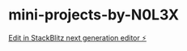 # mini-projects-by-N0L3X

[Edit in StackBlitz next generation editor ⚡️](https://stackblitz.com/~/github.com/N0L3X/mini-projects-by-N0L3X)
